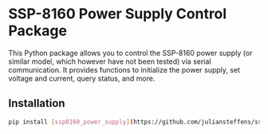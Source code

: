 # SSP-8160 Power Supply Control Package

This Python package allows you to control the SSP-8160 power supply (or similar model, which however have not been tested) via serial communication. It provides functions to initialize the power supply, set voltage and current, query status, and more.

## Installation

```bash
pip install [ssp8160_power_supply](https://github.com/juliansteffens/ssp8160_power_supply)
